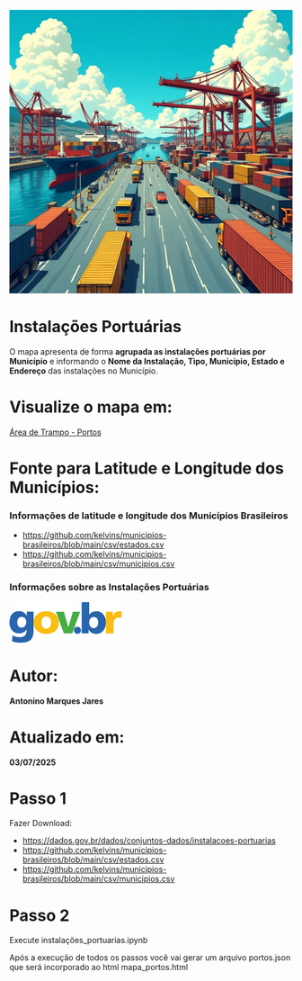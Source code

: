 ![Porto](porto.jpg)

# Instalações Portuárias
O mapa apresenta de forma **agrupada as instalações portuárias por Município** e informando o **Nome da Instalação, Tipo, Município, Estado e Endereço** das instalações no Município.

# Visualize o mapa em:
[Área de Trampo - Portos](https://www.areadetrampo.com.br/instalacoes-portuarias-particulares-agrupadas-por-municipio/)

# Fonte para Latitude e Longitude dos Municípios:

### Informações de latitude e longitude dos Municípios Brasileiros
* https://github.com/kelvins/municipios-brasileiros/blob/main/csv/estados.csv
* https://github.com/kelvins/municipios-brasileiros/blob/main/csv/municipios.csv
  
### Informações sobre as Instalações Portuárias

[![Gov BR](govbr.webp)](https://dados.gov.br/dados/conjuntos-dados/instalacoes-portuarias)
  
# Autor:

**Antonino Marques Jares**

# Atualizado em:

**03/07/2025**

# Passo 1
Fazer Download: 
* https://dados.gov.br/dados/conjuntos-dados/instalacoes-portuarias
* https://github.com/kelvins/municipios-brasileiros/blob/main/csv/estados.csv
* https://github.com/kelvins/municipios-brasileiros/blob/main/csv/municipios.csv

# Passo 2
Execute instalações_portuarias.ipynb

Após a execução de todos os passos você vai gerar um arquivo portos.json que será incorporado ao html mapa_portos.html


